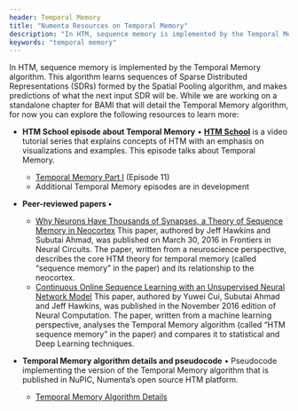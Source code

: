 ```yaml
---
header: Temporal Memory
title: "Numenta Resources on Temporal Memory"
description: "In HTM, sequence memory is implemented by the Temporal Memory algorithm. You can learn more about Temporal Memory in HTM School, our March 2016 paper on neurons, our October 2016 paper on sequence learning, and our document on Temporal Memory algorithm details and pseudocode."
keywords: "temporal memory"
---
```

In HTM, sequence memory is implemented by the Temporal Memory algorithm.
This algorithm learns sequences of Sparse Distributed Representations
(SDRs) formed by the Spatial Pooling algorithm, and makes predictions of
what the next input SDR will be. While we are working on a standalone
chapter for BAMI that will detail the Temporal Memory algorithm, for now
you can explore the following resources to learn more:


-   **HTM School episode about Temporal Memory** • **[HTM School](http://numenta.org/htm-school/)**
    is a video tutorial series that explains concepts of HTM with an emphasis on
    visualizations and examples. This episode talks about Temporal Memory.
    -   [Temporal Memory Part I](https://www.youtube.com/watch?v=UBzemKcUoOk) (Episode 11)
    -   Additional Temporal Memory episodes are in development


-   **Peer-reviewed papers •**
    -	 [Why Neurons Have Thousands of Synapses, a Theory of Sequence Memory in Neocortex](/resources/papers/why-neurons-have-thousands-of-synapses-theory-of-sequence-memory-in-neocortex/) This paper, authored by Jeff Hawkins and Subutai Ahmad, was published on March 30, 2016 in Frontiers in Neural Circuits. The paper, written from a neuroscience perspective, describes the core HTM theory for temporal memory (called “sequence memory” in the paper) and its relationship to the neocortex.
    -  [Continuous Online Sequence Learning with an Unsupervised Neural Network Model](http://www.mitpressjournals.org/doi/abs/10.1162/NECO_a_00893#.WMBBGBLytE6) This paper, authored by Yuwei Cui, Subutai Ahmad and Jeff Hawkins, was published in the November 2016 edition of Neural Computation. The paper, written from a machine learning perspective, analyses the Temporal Memory algorithm (called “HTM sequence memory” in the paper) and compares it to statistical and Deep Learning techniques.


-   **Temporal Memory algorithm details and pseudocode** • Pseudocode implementing
    the version of the Temporal Memory algorithm that is published in NuPIC,
    Numenta’s open source HTM platform.
    -   [Temporal Memory Algorithm Details](/assets/pdf/temporal-memory-algorithm/Temporal-Memory-Algorithm-Details.pdf)
